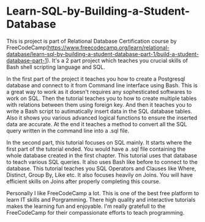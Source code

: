 # Learn-SQL-by-Building-a-Student-Database

This is project is part of Relational Database Certification course by FreeCodeCamp(https://www.freecodecamp.org/learn/relational-database/learn-sql-by-building-a-student-database-part-1/build-a-student-database-part-1). It's a 2 part project which teaches you crucial skills of Bash shell scripting language and SQL.

In the first part of the project it teaches you how to create a Postgresql database and connect to it from Command line interface using Bash. This is a great way to work as it doesn't requires any sophesticated softwares to work on SQL. Then the tutorial teaches you to how to create multiple tables with relations between them using foreign key. And then it teaches you to write a Bash script to autimatically insert data in the SQL database tables. Also it shows you various advanced logical functions to ensure the inserted data are accurate. At the end it teaches a method to convert all the SQL query written in the command line into a .sql file.

In the second part, this tutorial focuses on SQL mainly. It starts where the first part of the tutorial ended. You would have a .sql file containing the whole database created in the first chapter. This tutorial uses that database to teach various SQL queries. It also uses Bash like before to connect to the database. This tutorial teaches you SQL Operators and Clauses like Where, Distinct, Group By, Like etc. It also focuses heavily on Joins. You will have efficient skills on Joins after properly completing this course.

Personally I like FreeCodeCamp a lot. This is one of the best free platform to learn IT skills and Porgramming. There high quality and interactive tutorials makes the learning fun and enjoyable. I'm really gratefull to the FreeCodeCamp for their compassionate efforts to teach programming.
